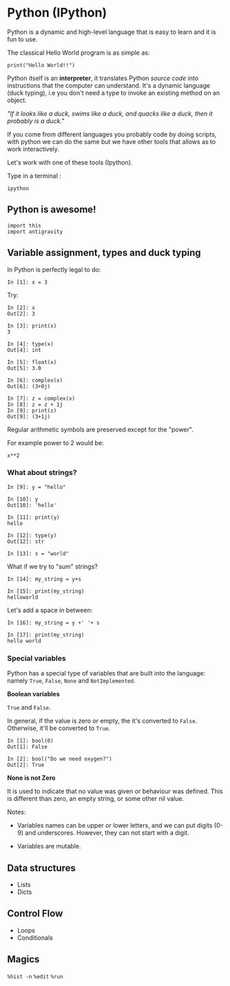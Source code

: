 # Python (IPython)

Python is a dynamic and high-level language that is easy to learn and it is fun to use. 

The classical Hello World program is as simple as:

`print("Hello World!!")`

Python itself is an **interpreter**, it translates Python *source code* into instructions that the computer can understand. It's a dynamic language (duck typing), i.e you don't need a type to invoke an existing method on an object. 

*"If it looks like a duck, swims like a duck, and quacks like a duck, then it probably is a duck."*

If you come from  different languages you probably code by doing scripts, with python we can do the same but we have other tools that allows as to work interactively. 

Let's work with one of these tools (Ipython).

Type in a terminal :

`ipython`

## Python is awesome! 

```
import this 
import antigravity
```

## Variable assignment, types and  duck typing

In Python is perfectly legal to do:

```
In [1]: x = 3
```
Try:

```
In [2]: x
Out[2]: 3
```

```
In [3]: print(x)
3
```

```
In [4]: type(x)
Out[4]: int
```


```
In [5]: float(x)
Out[5]: 3.0
```

```
In [6]: complex(x)
Out[6]: (3+0j)
```

```
In [7]: z = complex(x)
In [8]: z = z + 1j
In [9]: print(z)
Out[9]: (3+1j)
```

Regular arithmetic symbols are preserved except for the "power".

For example power to 2 would be:

`x**2`

### What about strings?

```
In [9]: y = "hello"

In [10]: y
Out[10]: 'hello'

In [11]: print(y)
hello

In [12]: type(y)
Out[12]: str

In [13]: s = "world"
```

What if we try to "sum" strings? 

```
In [14]: my_string = y+s

In [15]: print(my_string)
helloworld
```
Let's add a space in between:

```
In [16]: my_string = y +' '+ s

In [17]: print(my_string)
hello world
```

### Special variables

Python has a special type of variables that are built into the language: namely `True`, `False`, `None` and `NotImplemented`. 

**Boolean variables**

`True` and `False`. 

In general, if the value is zero or empty, the it's converted to `False`. Otherwise, it'll be converted to `True`. 


```
In [1]: bool(0)
Out[1]: False

In [2]: bool("Do we need oxygen?")
Out[2]: True
```

**None is not Zero**

It is used to indicate that no value was given or behaviour was defined. This is different than zero, an empty string, or some other nil value. 


Notes:

* Variables names can be upper or lower letters, and we can put digits (0-9) and underscores. However, they can not start with a digit.

* Variables are mutable.


## Data structures

* Lists
* Dicts

## Control Flow

* Loops
* Conditionals

## Magics

`%hist -n`
`%edit`
`%run`
